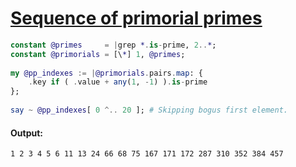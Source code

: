 [1]: https://rosettacode.org/wiki/Sequence_of_primorial_primes

# [Sequence of primorial primes][1]

```raku
constant @primes     = |grep *.is-prime, 2..*;
constant @primorials = [\*] 1, @primes;
 
my @pp_indexes := |@primorials.pairs.map: {
    .key if ( .value + any(1, -1) ).is-prime
};
 
say ~ @pp_indexes[ 0 ^.. 20 ]; # Skipping bogus first element.
```

#### Output:
```
1 2 3 4 5 6 11 13 24 66 68 75 167 171 172 287 310 352 384 457
```